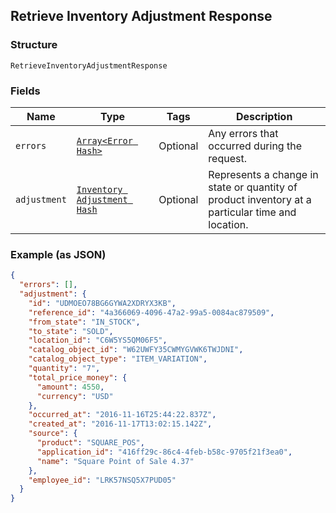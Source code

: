 ## Retrieve Inventory Adjustment Response

### Structure

`RetrieveInventoryAdjustmentResponse`

### Fields

| Name | Type | Tags | Description |
|  --- | --- | --- | --- |
| `errors` | [`Array<Error Hash>`](/doc/models/error.md) | Optional | Any errors that occurred during the request. |
| `adjustment` | [`Inventory Adjustment Hash`](/doc/models/inventory-adjustment.md) | Optional | Represents a change in state or quantity of product inventory at a<br>particular time and location. |

### Example (as JSON)

```json
{
  "errors": [],
  "adjustment": {
    "id": "UDMOEO78BG6GYWA2XDRYX3KB",
    "reference_id": "4a366069-4096-47a2-99a5-0084ac879509",
    "from_state": "IN_STOCK",
    "to_state": "SOLD",
    "location_id": "C6W5YS5QM06F5",
    "catalog_object_id": "W62UWFY35CWMYGVWK6TWJDNI",
    "catalog_object_type": "ITEM_VARIATION",
    "quantity": "7",
    "total_price_money": {
      "amount": 4550,
      "currency": "USD"
    },
    "occurred_at": "2016-11-16T25:44:22.837Z",
    "created_at": "2016-11-17T13:02:15.142Z",
    "source": {
      "product": "SQUARE_POS",
      "application_id": "416ff29c-86c4-4feb-b58c-9705f21f3ea0",
      "name": "Square Point of Sale 4.37"
    },
    "employee_id": "LRK57NSQ5X7PUD05"
  }
}
```

